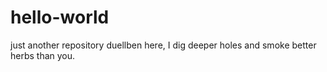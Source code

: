 # hello-world
just another repository
duellben here, I dig deeper holes and smoke better herbs than you.
